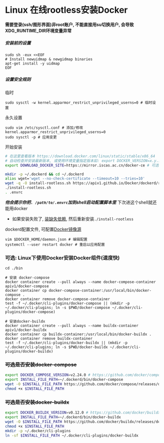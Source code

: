 # Linux 在线rootless安装Docker

**需要登录(ssh/图形界面)非root账户, 不能直接用su切换用户, 会导致XDG_RUNTIME_DIR环境变量异常**

##### 安装前的设置
```shell
sudo sh -eux <<EOF
# Install newuidmap & newgidmap binaries
apt-get install -y uidmap
EOF
```

##### 设置安全规则

临时
```shell
sudo sysctl -w kernel.apparmor_restrict_unprivileged_userns=0 # 临时设置
```

永久设置
```shell
sudo vim /etc/sysctl.conf # 添加/修改 kernel.apparmor_restrict_unprivileged_userns=0
sudo sysctl -p # 应用变更
```


开始安装
```bash
# 在这里查看版本 https://download.docker.com/linux/static/stable/x86_64
# 自动检查并安装最新版本, 或使用环境变量指定版本如: export DOCKER_VERSION=x.y.z
export DOWNLOAD_DOCKER_SITE=https://mirror.iscas.ac.cn/docker-ce # 可选， 使用镜像站点下载

mkdir -p ~/.dockerd && cd ~/.dockerd
alias wget='wget --no-check-certificate --timeout=10 --tries=10'
wget -q -O install-rootless.sh https://apiv1.github.io/Docker/dockerd/rootless/install-rootless.sh && chmod +x install-rootless.sh
./install-rootless.sh
. .envrc
```

***他会提示你把```. /path/to/.envrc```加到shell启动配置脚本里*** 下次进这个shell就还能用docker
* 如果安装失败了, [装缺失依赖](#安装前的设置), 然后重新安装```./install-rootless```

dockerd配置文件, 可配置[Docker镜像源](../../Mirrors/Docker镜像源.md)
```shell
vim $DOCKER_HOME/daemon.json # 编辑配置
systemctl --user restart docker # 重启以应用配置
```

### 可选: Linux下使用Docker安装Docker组件(速度快)
```shell
cd ./bin

# 安装 docker-compose
docker container create --pull always --name docker-compose-container apiv1/docker-compose
docker container cp docker-compose-container:/usr/local/bin/docker-compose .
docker container remove docker-compose-container
test -f ~/.docker/cli-plugins/docker-compose || (mkdir -p ~/.docker/cli-plugins; ln -s $PWD/docker-compose ~/.docker/cli-plugins/docker-compose)

# 安装docker-buildx
docker container create --pull always --name buildx-container apiv1/docker-buildx
docker container cp buildx-container:/usr/local/bin/docker-buildx .
docker container remove buildx-container
test -f ~/.docker/cli-plugins/docker-buildx || (mkdir -p ~/.docker/cli-plugins; ln -s $PWD/docker-buildx ~/.docker/cli-plugins/docker-buildx)
```

### ~~可选是否安装docker-compose~~

```bash
export DOCKER_COMPOSE_VERSION=v2.24.0 # https://github.com/docker/compose/releases/latest
export INSTALL_FILE_PATH=~/.dockerd/bin/docker-compose
wget -O $INSTALL_FILE_PATH https://github.com/docker/compose/releases/download/$DOCKER_COMPOSE_VERSION/docker-compose-linux-$(uname -m)
chmod +x $INSTALL_FILE_PATH
```

### ~~可选是否安装docker-buildx~~

```bash
export DOCKER_BUILDX_VERSION=v0.12.0 # https://github.com/docker/buildx/releases
export INSTALL_FILE_PATH=~/.dockerd/bin/docker-buildx
wget -O $INSTALL_FILE_PATH https://github.com/docker/buildx/releases/download/$DOCKER_BUILDX_VERSION/buildx-$DOCKER_BUILDX_VERSION.linux-$(uname -m)
chmod +x $INSTALL_FILE_PATH
mkdir -p ~/.docker/cli-plugins
ln -sf $INSTALL_FILE_PATH ~/.docker/cli-plugins/docker-buildx
```
